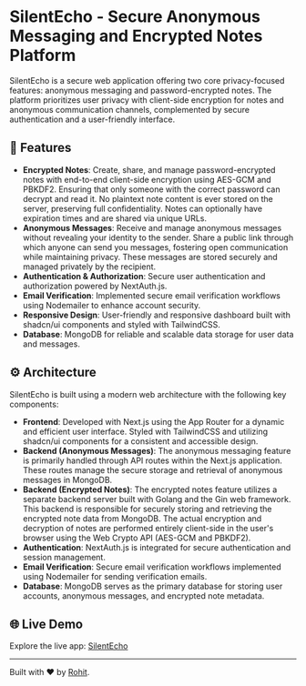 # SilentEcho - Secure Anonymous Messaging and Encrypted Notes Platform

SilentEcho is a secure web application offering two core privacy-focused features: anonymous messaging and password-encrypted notes. The platform prioritizes user privacy with client-side encryption for notes and anonymous communication channels, complemented by secure authentication and a user-friendly interface.

## 🚀 Features

- **Encrypted Notes**: Create, share, and manage password-encrypted notes with end-to-end client-side encryption using AES-GCM and PBKDF2. Ensuring that only someone with the correct password can decrypt and read it. No plaintext note content is ever stored on the server, preserving full confidentiality. Notes can optionally have expiration times and are shared via unique URLs.
- **Anonymous Messages**: Receive and manage anonymous messages without revealing your identity to the sender. Share a public link through which anyone can send you messages, fostering open communication while maintaining privacy. These messages are stored securely and managed privately by the recipient.
- **Authentication & Authorization**: Secure user authentication and authorization powered by NextAuth.js.
- **Email Verification**: Implemented secure email verification workflows using Nodemailer to enhance account security.
- **Responsive Design**: User-friendly and responsive dashboard built with shadcn/ui components and styled with TailwindCSS.
- **Database**: MongoDB for reliable and scalable data storage for user data and messages.

## ⚙️ Architecture

SilentEcho is built using a modern web architecture with the following key components:

- **Frontend**: Developed with Next.js using the App Router for a dynamic and efficient user interface. Styled with TailwindCSS and utilizing shadcn/ui components for a consistent and accessible design.
- **Backend (Anonymous Messages)**: The anonymous messaging feature is primarily handled through API routes within the Next.js application. These routes manage the secure storage and retrieval of anonymous messages in MongoDB.
- **Backend (Encrypted Notes)**: The encrypted notes feature utilizes a separate backend server built with Golang and the Gin web framework. This backend is responsible for securely storing and retrieving the encrypted note data from MongoDB. The actual encryption and decryption of notes are performed entirely client-side in the user's browser using the Web Crypto API (AES-GCM and PBKDF2).
- **Authentication**: NextAuth.js is integrated for secure authentication and session management.
- **Email Verification**: Secure email verification workflows implemented using Nodemailer for sending verification emails.
- **Database**: MongoDB serves as the primary database for storing user accounts, anonymous messages, and encrypted note metadata.

## 🌐 Live Demo

Explore the live app: [SilentEcho](https://silentecho.vercel.app/)

---

Built with ❤️ by [Rohit](https://github.com/rohits-web03).